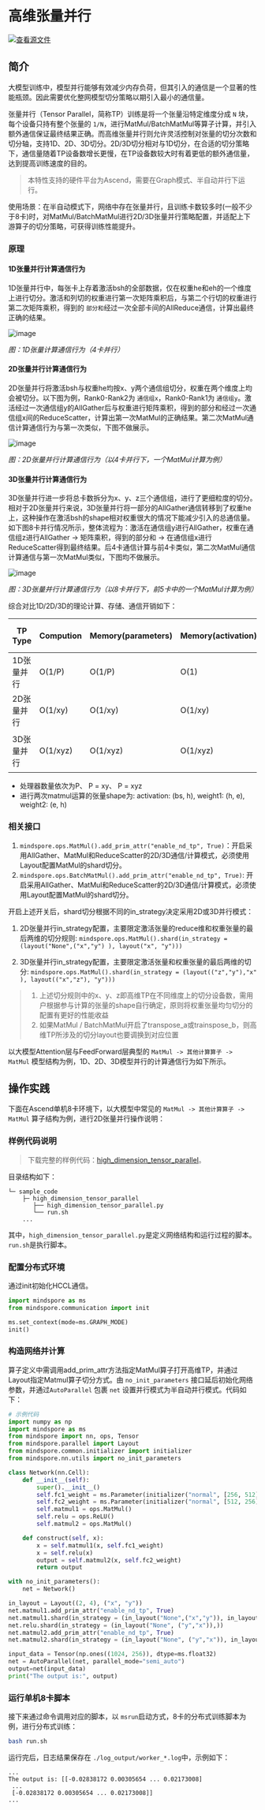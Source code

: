 # 高维张量并行

[![查看源文件](https://mindspore-website.obs.cn-north-4.myhuaweicloud.com/website-images/br_base/resource/_static/logo_source.svg)](https://gitee.com/mindspore/docs/blob/br_base/tutorials/source_zh_cn/parallel/high_dimension_tensor_parallel.md)

## 简介

大模型训练中，模型并行能够有效减少内存负荷，但其引入的通信是一个显著的性能瓶颈。因此需要优化整网模型切分策略以期引入最小的通信量。

张量并行（Tensor Parallel，简称TP）训练是将一个张量沿特定维度分成 `N` 块，每个设备只持有整个张量的 `1/N`，进行MatMul/BatchMatMul等算子计算，并引入额外通信保证最终结果正确。而高维张量并行则允许灵活控制对张量的切分次数和切分轴，支持1D、2D、3D切分。2D/3D切分相对与1D切分，在合适的切分策略下，通信量随着TP设备数增长更慢，在TP设备数较大时有着更低的额外通信量，达到提高训练速度的目的。

> 本特性支持的硬件平台为Ascend，需要在Graph模式、半自动并行下运行。

使用场景：在半自动模式下，网络中存在张量并行，且训练卡数较多时(一般不少于8卡)时，对MatMul/BatchMatMul进行2D/3D张量并行策略配置，并适配上下游算子的切分策略，可获得训练性能提升。

### 原理

#### 1D张量并行计算通信行为

1D张量并行中，每张卡上存着激活bsh的全部数据，仅在权重he和eh的一个维度上进行切分。激活和列切的权重进行第一次矩阵乘积后，与第二个行切的权重进行第二次矩阵乘积，得到的 `部分和`经过一次全部卡间的AllReduce通信，计算出最终正确的结果。

![image](./images/high_dimension_tensor_parallel_image_0.png)

*图：1D张量计算通信行为（4卡并行）*

#### 2D张量并行计算通信行为

2D张量并行将激活bsh与权重he均按x、y两个通信组切分，权重在两个维度上均会被切分。以下图为例，Rank0-Rank2为 `通信组x`，Rank0-Rank1为 `通信组y`。激活经过一次通信组y的AllGather后与权重进行矩阵乘积，得到的部分和经过一次通信组x间的ReduceScatter，计算出第一次MatMul的正确结果。第二次MatMul通信计算通信行为与第一次类似，下图不做展示。

![image](./images/high_dimension_tensor_parallel_image_1.png)

*图：2D张量并行计算通信行为（以4卡并行下，一个MatMul计算为例）*

#### 3D张量并行计算通信行为

3D张量并行进一步将总卡数拆分为x、y、z三个通信组，进行了更细粒度的切分。相对于2D张量并行来说，3D张量并行将一部分的AllGather通信转移到了权重he上，这种操作在激活bsh的shape相对权重很大的情况下能减少引入的总通信量。如下图8卡并行情况所示，整体流程为：激活在通信组y进行AllGather，权重在通信组z进行AllGather -> 矩阵乘积，得到的部分和 -> 在通信组x进行ReduceScatter得到最终结果。后4卡通信计算与前4卡类似，第二次MatMul通信计算通信与第一次MatMul类似，下图均不做展示。

![image](./images/high_dimension_tensor_parallel_image_2.png)

*图：3D张量并行计算通信行为（以8卡并行下，前5卡中的一个MatMul计算为例）*

综合对比1D/2D/3D的理论计算、存储、通信开销如下：

| TP Type | Compution | Memory(parameters) | Memory(activation) | Communication Volume(Single Device) |
| ----------- | ----------- | ----------- | ----------- | ----------- |
| 1D张量并行 | O(1/P) | O(1/P) | O(1) | 2(P-1)bsh/P |
| 2D张量并行 | O(1/xy) | O(1/xy) | O(1/xy) | 2bs[e(x-1)+h (y-1)]/xy |
| 3D张量并行 | O(1/xyz) | O(1/xyz) | O(1/xyz) | 2[bse(x-1)+bsh (y-1)+he(z-1)]/xyz |

- 处理器数量依次为P、 P = xy、 P = xyz
- 进行两次matmul运算的张量shape为: activation: (bs, h), weight1: (h, e), weight2: (e, h)

### 相关接口

1. `mindspore.ops.MatMul().add_prim_attr("enable_nd_tp", True)`：开启采用AllGather、MatMul和ReduceScatter的2D/3D通信/计算模式，必须使用Layout配置MatMul的shard切分。
2. `mindspore.ops.BatchMatMul().add_prim_attr("enable_nd_tp", True)`: 开启采用AllGather、MatMul和ReduceScatter的2D/3D通信/计算模式，必须使用Layout配置MatMul的shard切分。

开启上述开关后，shard切分根据不同的in_strategy决定采用2D或3D并行模式：

1. 2D张量并行in_strategy配置，主要限定激活张量的reduce维和权重张量的最后两维的切分规则: `mindspore.ops.MatMul().shard(in_strategy = (layout("None",("x","y") ), layout("x", "y")))`

2. 3D张量并行in_strategy配置，主要限定激活张量和权重张量的最后两维的切分: `mindspore.ops.MatMul().shard(in_strategy = (layout(("z","y"),"x" ), layout(("x","z"), "y")))`

> 1. 上述切分规则中的x、y、z即高维TP在不同维度上的切分设备数，需用户根据参与计算的张量的shape自行确定，原则将权重张量均匀切分的配置有更好的性能收益
> 2. 如果MatMul / BatchMatMul开启了transpose_a或trainspose_b，则高维TP所涉及的切分layout也要调换到对应位置

以大模型Attention层与FeedForward层典型的 `MatMul -> 其他计算算子 -> MatMul` 模型结构为例，1D、2D、3D模型并行的计算通信行为如下所示。

## 操作实践

下面在Ascend单机8卡环境下，以大模型中常见的 `MatMul -> 其他计算算子 -> MatMul` 算子结构为例，进行2D张量并行操作说明：

### 样例代码说明

> 下载完整的样例代码：[high_dimension_tensor_parallel](https://gitee.com/mindspore/docs/tree/br_base/docs/sample_code/high_dimension_tensor_parallel)。

目录结构如下：

```text
└─ sample_code
    ├─ high_dimension_tensor_parallel
       ├── high_dimension_tensor_parallel.py
       └── run.sh
    ...
```

其中，`high_dimension_tensor_parallel.py`是定义网络结构和运行过程的脚本。`run.sh`是执行脚本。

### 配置分布式环境

通过init初始化HCCL通信。

```python
import mindspore as ms
from mindspore.communication import init

ms.set_context(mode=ms.GRAPH_MODE)
init()
```

### 构造网络并计算

算子定义中需调用add_prim_attr方法指定MatMul算子打开高维TP，并通过Layout指定Matmul算子切分方式。由 `no_init_parameters` 接口延后初始化网络参数，并通过`AutoParallel` 包裹 `net` 设置并行模式为半自动并行模式。代码如下：

```python
# 示例代码
import numpy as np
import mindspore as ms
from mindspore import nn, ops, Tensor
from mindspore.parallel import Layout
from mindspore.common.initializer import initializer
from mindspore.nn.utils import no_init_parameters

class Network(nn.Cell):
    def __init__(self):
        super().__init__()
        self.fc1_weight = ms.Parameter(initializer("normal", [256, 512], ms.float32))
        self.fc2_weight = ms.Parameter(initializer("normal", [512, 256], ms.float32))
        self.matmul1 = ops.MatMul()
        self.relu = ops.ReLU()
        self.matmul2 = ops.MatMul()

    def construct(self, x):
        x = self.matmul1(x, self.fc1_weight)
        x = self.relu(x)
        output = self.matmul2(x, self.fc2_weight)
        return output

with no_init_parameters():
    net = Network()

in_layout = Layout((2, 4), ("x", "y"))
net.matmul1.add_prim_attr("enable_nd_tp", True)
net.matmul1.shard(in_strategy = (in_layout("None",("x","y")), in_layout("x", "y")))
net.relu.shard(in_strategy = (in_layout("None", ("y","x")),))
net.matmul2.add_prim_attr("enable_nd_tp", True)
net.matmul2.shard(in_strategy = (in_layout("None", ("y","x")), in_layout("y","x")))

input_data = Tensor(np.ones((1024, 256)), dtype=ms.float32)
net = AutoParallel(net, parallel_mode="semi_auto")
output=net(input_data)
print("The output is:", output)
```

### 运行单机8卡脚本

接下来通过命令调用对应的脚本，以 `msrun`启动方式，8卡的分布式训练脚本为例，进行分布式训练：

```bash
bash run.sh
```

运行完后，日志结果保存在 `./log_output/worker_*.log`中，示例如下：

```text
...
The output is: [[-0.02838172 0.00305654 ... 0.02173008]
 ...
 [-0.02838172 0.00305654 ... 0.02173008]]
...
```